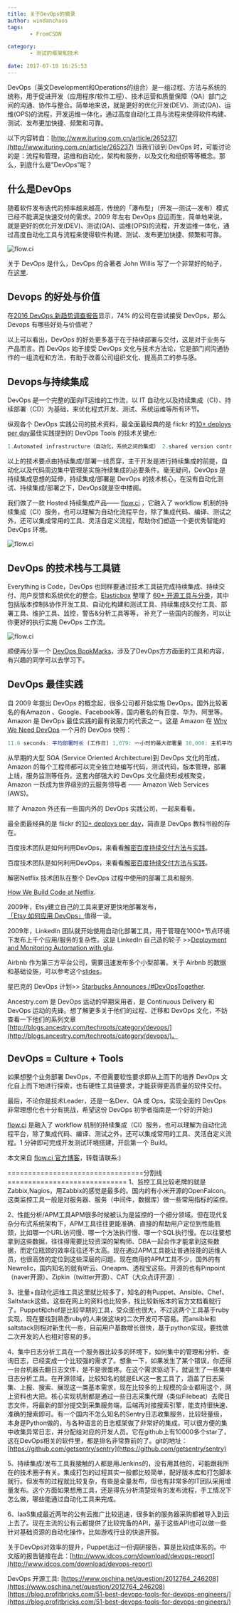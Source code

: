 ```yaml
---
title: 关于DevOps的摘录
author: windanchaos
tags: 
       - FromCSDN

category: 
       - 测试的框架和技术

date: 2017-07-18 16:25:53
---
```

DevOps（英文Development和Operations的组合）是一组过程、方法与系统的统称，用于促进开发（应用程序/软件工程）、技术运营和质量保障（QA）部门之间的沟通、协作与整合。简单地来说，就是更好的优化开发(DEV)、测试(QA)、运维(OPS)的流程，开发运维一体化，通过高度自动化工具与流程来使得软件构建、测试、发布更加快捷、频繁和可靠。

以下内容转自：[http://www.ituring.com.cn/article/265237](http://www.ituring.com.cn/article/265237)
当我们谈到 DevOps 时，可能讨论的是：流程和管理，运维和自动化，架构和服务，以及文化和组织等等概念。那么，到底什么是”DevOps”呢？

## 什么是DevOps

随着软件发布迭代的频率越来越高，传统的「瀑布型」（开发—测试—发布）模式已经不能满足快速交付的需求。2009 年左右 DevOps 应运而生，简单地来说，就是更好的优化开发(DEV)、测试(QA)、运维(OPS)的流程，开发运维一体化，通过高度自动化工具与流程来使得软件构建、测试、发布更加快捷、频繁和可靠。

![flow.ci](/images/s.jianshu.io-upload_images-310906-735d15ceea69b44d.jpg-imageMogr2-auto-orient-strip%7CimageView2-2-w-1240.png)

关于 DevOps 是什么，DevOps 的合著者 John Willis 写了一个非常好的帖子，在[这里](http://itrevolution.com/the-convergence-of-devops/).

## Devops 的好处与价值

在[2016 DevOps 新趋势调查报告](http://www.infoq.com/cn/articles/2016-devops-new-trend)显示，74% 的公司在尝试接受 DevOps，那么 Devops 有哪些好处与价值呢？

以上可以看出，DevOps 的好处更多基于在于持续部署与交付，这是对于业务与产品而言。而 DevOps 始于接受 DevOps 文化与技术方法论，它是部门间沟通协作的一组流程和方法，有助于改善公司组织文化、提高员工的参与感。

## Devops与持续集成

DevOps 是一个完整的面向IT运维的工作流，以 IT 自动化以及持续集成（CI）、持续部署（CD）为基础，来优化程式开发、测试、系统运维等所有环节。

纵观各个 DevOps 实践公司的技术资料，最全面最经典的是 flickr 的[10+ deploys per day](http://www.slideshare.net/jallspaw/10-deploys-per-day-dev-and-ops-cooperation-at-flickr)最佳实践提到的 DevOps Tools 的技术关键点:

```js 
1.Automated infrastructure（自动化，系统之间的集成） 2.shared version control（SVN共享源码） 3.one step build and deploy（持续构建和部署） 4.feature flags（主干开发） 5.Shared metrics 6.IRC and IM robots（信息整合）
```

以上的技术要点由持续集成/部署一线贯穿，主干开发是进行持续集成的前提，自动化以及代码周边集中管理是实施持续集成的必要条件。毫无疑问，DevOps 是持续集成思想的延伸，持续集成/部署是 DevOps 的技术核心，在没有自动化测试、持续集成/部署之下，DevOps就是空中楼阁。

我们做了一款 Hosted 持续集成产品—— [flow.ci](http://flow.ci/?utm_source=ituring&utm_medium=passage&utm_content=devops_guide) ，它融入了 workflow 机制的持续集成（CI）服务，也可以理解为自动化流程平台，除了集成代码、编译、测试之外，还可以集成常用的工具、灵活自定义流程，帮助你们塑造一个更优秀智能的 DevOps 环境。

![flow.ci](/images/s.jianshu.io-upload_images-310906-98ac44a2bdf136de--imageMogr2-auto-orient-strip%7CimageView2-2-w-1240.png)

## DevOps 的技术栈与工具链

<!-- more -->
Everything is Code，DevOps 也同样要通过技术工具链完成持续集成、持续交付、用户反馈和系统优化的整合。[Elasticbox](https://elasticbox.com/) 整理了 [60+ 开源工具与分类](https://elasticbox.com/blog/devops-open-source-tools/)，其中包括版本控制&协作开发工具、自动化构建和测试工具、持续集成&交付工具、部署工具、维护工具、监控，警告&分析工具等等， 补充了一些国内的服务，可以让你更好的执行实施 DevOps 工作流。

![flow.ci](/images/s.jianshu.io-upload_images-310906-d7baf300841107a2.jpg-imageMogr2-auto-orient-strip%7CimageView2-2-w-1240.png)

顺便再分享一个 [DevOps BookMarks](http://www.devopsbookmarks.com/)，涉及了DevOps方方面面的工具和内容，有兴趣的同学可以去学习下。

## DevOps 最佳实践

自 2009 年提出 DevOps 的概念起，很多公司都开始实施 DevOps，国外比较著名的有Amazon 、Google、Facebook等，国内著名的有百度、华为、阿里等。Amazon 是 DevOps 最佳实践的最有说服力的代表之一。这是 Amazon 在 [Why We Need DevOps](http://www.youtube.com/watch?v=877OCQA_xzE) 一个月的 DevOps 快照：

```js 
11.6 seconds: 平均部署时长 (工作日) 1,079: 一小时的最大部署量 10,000: 主机平均并发接收部署量 30,000: 主机最高并发接收部署量
```

从早期的大型 SOA (Service Oriented Architecture)到 DevOps 文化的形成，Amazon 的每个工程师都可以完全独立地编写代码，测试代码，版本管理，部署上线，服务监测等任务。这套内部强大的 DevOps 文化最终形成核聚变， Amazon 一跃成为世界级别的云服务领导者 —— Amazon Web Services (AWS)。

除了 Amazon 外还有一些国内外的 DevOps 实践公司，一起来看看。

最全面最经典的是 flickr 的[10+ deploys per day](http://www.slideshare.net/jallspaw/10-deploys-per-day-dev-and-ops-cooperation-at-flickr)，简直是 DevOps 教科书般的存在。

百度技术团队是如何利用DevOps，来看看[解密百度持续交付方法与实践](http://dbaplus.cn/news-21-471-1.html)。

百度技术团队是如何利用DevOps，来看看[解密百度持续交付方法与实践](http://dbaplus.cn/news-21-471-1.html)。

解密Netflix 技术团队在整个 DevOps 过程中使用的部署工具和服务.

[How We Build Code at Netflix](http://techblog.netflix.com/2016/03/how-we-build-code-at-netflix.html).

2009年，Etsy建立自己的工具来更好更快地部署发布，[「Etsy 如何应用 DevOps」](http://www.networkworld.com/article/2886672/software/how-etsy-makes-devops-work.html)值得一读。

2009年，LinkedIn 团队就开始使用自动化部署工具，用于管理在1000+节点环境下发布上千个应用/服务的复杂性。这是 LinkedIn 自己造的轮子 >>[Deployment and Monitoring Automation with glu](http://devops.com/2014/04/02/deployment-and-monitoring-automation-glu/).

Airbnb 作为第三方平台公司，需要迅速发布多个小型部署。关于 Airbnb 的数据和基础设施，可以参考这个[slides](http://www.slideshare.net/InfoQ/data-infrastructure-at-airbnb)。

星巴克的 DevOps 计划>> [Starbucks Announces /#DevOpsTogether](https://medium.com/@cloud_opinion/starbucks-announces-devopstogether-2933aad59d74).

Ancestry.com 是 DevOps 运动的早期采用者，是 Continuous Delivery 和 DevOps 运动的先锋。想了解更多关于他们的过程、迁移和 DevOps 文化，不妨查看一下他们的系列文章[http://blogs.ancestry.com/techroots/category/devops/](http://blogs.ancestry.com/techroots/category/devops/)。

## DevOps = Culture + Tools

如果想整个业务部署 DevOps，不但需要软性要求即从上而下的培养 DevOps 文化自上而下地进行探索，也有硬性工具链要求，才能获得更高质量的软件交付。

最后，不论你是技术Leader，还是一名Dev、QA 或 Ops，实现全面的 DevOps 非常理想化也十分有挑战，希望这份 DevOps 初学者指南是一个好的开始:)

[flow.ci](http://flow.ci/?utm_source=ituring&utm_medium=passage&utm_content=devops_guide) 是融入了 workflow 机制的持续集成（CI）服务，也可以理解为自动化流程平台，除了集成代码、编译、测试之外，还可以集成常用的工具、灵活自定义流程。1 分钟即可完成开发测试环境搭建，开启第一个 Build。

本文来自 [flow.ci 官方博客](http://blog.flow.ci/)，转载请联系:)

=================================分割线=============================
1、监控工具比较老牌的就是Zabbix,Nagios，用Zabbix的感觉是最多的。国内的有小米开源的OpenFalcon。这类监控工具一般是对服务器、服务（中间件，数据库）做一些常用指标的监控。

2、性能分析/APM工具APM很多时候被认为是监控的一个细分领域。但在现代复杂分布式系统架构下，APM工具往往更能准确、直接的帮助用户定位到性能瓶颈，比如哪一个URL访问慢、哪一个方法执行慢、哪一个SQL执行慢。在以往要想拿到这些数据，往往得需要比较资深的架构师、DBA一起合作才能拿到这些数据，而定位瓶颈的效率往往还不太高。现在通过APM工具能让普通技能的运维人员，也很高效的定位到这些深层的问题。现在商用的APM工具不少，国外的有Newrelic，国内知名的就有听云、Oneapm、透视宝这些。开源的也有Pinpoint（naver开源）、Zipkin（twitter开源）、CAT（大众点评开源）.

3、批量+自动化运维工具这里就比较多了，知名的有Puppet、Ansible、Chef、Saltstack这些。这些在网上的资料也比较多，找比较新版本的官方文档看就行了。Puppet和chef是比较早期的工具，受众面也很大，不过这两个工具基于ruby实现，现在要找到熟悉ruby的人来做这块的二次开发可不容易。而ansible和saltstack则相对新生代一些，目前用户基数增长很快，基于python实现，要找做二次开发的人也相对容易的多。

4、集中日志分析工具在一个服务器比较多的环境下，如何集中的管理和分析、查询日志，已经变成一个比较强的需求了。想象一下，如果发生了某个错误，你还得一台台机器去翻日志文件，是不是很蛋疼。在这个需求驱动下，就诞生了一些集中日志分析工具。在开源领域，比较知名的就是ELK这一套工具了，涵盖了日志采集、上报、搜索、展现这一类基本需求，现在比较多的上规模的企业都用这个，网上资料也大把。核心实现机制都是通过一些日志采集代理（类似Filebeat）去爬日志文件，将最新的部分提交到采集服务端，后端再对接搜索引擎，能支持很快速、准确的搜索即可。有一个国内不怎么知名的Sentry日志收集服务，比较轻量级，本身是Python做的，与各种语言的日志框架做了非常好的集成，可以很方便的集中收集异常日志，并分配给对应的开发人员。它在github上有10000多个star了，这在DevOps相关的软件里，都是排名非常靠前的了。git的地址：[https://github.com/getsentry/sentry](https://github.com/getsentry/sentry)

5、持续集成/发布工具我接触的人都是用Jenkins的，没有用其他的，可能跟我所在的技术圈子有关。集成打包的过程其实一般都比较简单，配好版本库和打包脚本就行。但发布的过程就比较复杂，有些是全量发布，但也有非常多的IT团队采用增量发布。这个方面如果想用工具，还是得先分析清楚现有的发布流程，手工情况下怎么做，哪些能通过自动化工具来完成。

6、IaaS集成最近两年的公有云推广比较迅速，很多新的服务器采购都被导入到云上去了。现在主流的公有云都提供了比较完备的API，基于这些API也可以做一些针对基础资源的自动化操作，比如游戏行业的快速开服。

关于DevOps对效率的提升，Puppet出过一份调研报告，算是比较成体系的。中文版的报告链接在此：[http://www.idcos.com/download/devops-report](http://www.idcos.com/download/devops-report)

DevOps 开源工具:
[https://www.oschina.net/question/2012764_246208](https://www.oschina.net/question/2012764_246208)
[https://blog.profitbricks.com/51-best-devops-tools-for-devops-engineers/](https://blog.profitbricks.com/51-best-devops-tools-for-devops-engineers/)
